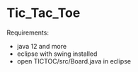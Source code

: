 # Tic_Tac_Toe
Requirements:
   * java 12 and more 
   * eclipse with swing installed
   * open TICTOC/src/Board.java in eclipse 
